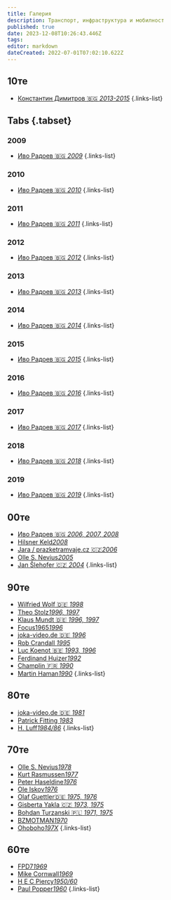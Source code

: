 ```yaml
---
title: Галерия
description: Транспорт, инфраструктура и мобилност
published: true
date: 2023-12-08T10:26:43.446Z
tags: 
editor: markdown
dateCreated: 2022-07-01T07:02:10.622Z
---
```


## 10те
- [Константин Димитров :bulgaria: *2013-2015*](/gallery/konstantin-dimitrov)
{.links-list}

## Tabs {.tabset}
### 2009
- [Иво Радоев :bulgaria: *2009*](/gallery/ivo-radoev-2009)
{.links-list}
### 2010
- [Иво Радоев :bulgaria: *2010*](/gallery/ivo-radoev-2010)
{.links-list}
### 2011
- [Иво Радоев :bulgaria: *2011*](/gallery/ivo-radoev-2011)
{.links-list}
### 2012
- [Иво Радоев :bulgaria: *2012*](/gallery/ivo-radoev-2012)
{.links-list}
### 2013
- [Иво Радоев :bulgaria: *2013*](/gallery/ivo-radoev-2013)
{.links-list}
### 2014
- [Иво Радоев :bulgaria: *2014*](/gallery/ivo-radoev-2014)
{.links-list}
### 2015
- [Иво Радоев :bulgaria: *2015*](/gallery/ivo-radoev-2015)
{.links-list}
### 2016
- [Иво Радоев :bulgaria: *2016*](/gallery/ivo-radoev-2016)
{.links-list}
### 2017
- [Иво Радоев :bulgaria: *2017*](/gallery/ivo-radoev-2017)
{.links-list}
### 2018
- [Иво Радоев :bulgaria: *2018*](/gallery/ivo-radoev-2018)
{.links-list}
### 2019
- [Иво Радоев :bulgaria: *2019*](/gallery/ivo-radoev-2019)
{.links-list}

## 00те
- [Иво Радоев :bulgaria: *2006, 2007, 2008*](/gallery/ivo-radoev-2006-2008)
- [Hilsner Keld*2008*](/gallery/hilsner-keld)
- [Jara / prazketramvaje.cz :czech_republic:*2006*](/gallery/jara-prazsketramvaje)
- [Olle S. Nevius*2005*](/gallery/olle-s-nevius-2005)
- [Jan Šlehofer :czech_republic: *2004*](/gallery/j-slehofer)
{.links-list}

## 90те
- [Wilfried Wolf :de: *1998*](/gallery/wilfried-wolf)
- [Theo Stolz*1996, 1997*](/gallery/theo-stolz)
- [Klaus Mundt :de: *1996, 1997*](/gallery/klaus-mundt)
- [Focus1965*1996*](/gallery/focus-1965)
- [joka-video.de :de: *1996*](/gallery/joka-video-de-1996)
- [Rob Crandall *1995*](/gallery/rob-crandall)
- [Luc Koenot :belgium: *1993, 1996*](/gallery/luc-koenot)
- [Ferdinand Huizer*1992*](/gallery/ferdinand-huizer)
- [Champlin :fr: *1990*](/gallery/champlin)
- [Martin Haman*1990*](/gallery/martin-haman)
{.links-list}

## 80те
- [joka-video.de :de: *1981*](/gallery/joka-video-de-1981)
- [Patrick Fitting *1983*](/gallery/patrick-fitting)
- [H. Luff*1984/86*](/gallery/h-luff)
{.links-list}


## 70те
- [Olle S. Nevius*1978*](/gallery/olle-s-nevius-1978)
- [Kurt Rasmussen*1977*](/gallery/kurt-rasmussen)
- [Peter Haseldine*1976*](/gallery/peter-haseldine)
- [Ole Iskov*1976*](/gallery/ole-iskov)
- [Olaf Guettler:de: *1975, 1976*](/gallery/olaf-guettler)
- [Gisberta Yakla :czech_republic: *1973, 1975*](/gallery/gisberta-yakla)
- [Bohdan Turzanski :poland: *1971, 1975*](/gallery/bohdan-turzanski)
- [BZMOTMAN*1970*](/gallery/bzmotman)
- [Ohoboho*197Х*](/gallery/ohoboho)
{.links-list}

## 60те
- [FPD7*1969*](/gallery/fpd7)
- [Mike Cornwall*1969*](/gallery/mike-cornwall)
- [H E C Piercy*1950/60*](/gallery/hec-piercy)
- [Paul Popper*1960*](/gallery/paul-popper)
{.links-list}
